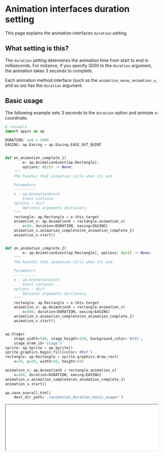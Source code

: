 # Animation interfaces duration setting

This page explains the animation interfaces `duration` setting.

## What setting is this?

The `duration` setting determines the animation time from start to end in milliseconds. For instance, if you specify 3000 to the `duration` argument, the animation takes 3 seconds to complete.

Each animation method interface (such as the `animation_move`\, `animation_x`\, and so on) has the `duration` argument.

## Basic usage

The following example sets 3 seconds to the `duration` option and animate x-coordinate.

```py
# runnable
import apysc as ap

DURATION: int = 3000
EASING: ap.Easing = ap.Easing.EASE_OUT_QUINT


def on_animation_complete_1(
        e: ap.AnimationEvent[ap.Rectangle],
        options: dict) -> None:
    """
    The handler that animation calls when its end.

    Parameters
    ----------
    e : ap.AnimationEvent
        Event instance.
    options : dict
        Optional arguments dictionary.
    """
    rectangle: ap.Rectangle = e.this.target
    animation_x: ap.AnimationX = rectangle.animation_x(
        x=50, duration=DURATION, easing=EASING)
    animation_x.animation_complete(on_animation_complete_2)
    animation_x.start()


def on_animation_complete_2(
        e: ap.AnimationEvent[ap.Rectangle], options: dict) -> None:
    """
    The handler that animation calls when its end.

    Parameters
    ----------
    e : ap.AnimationEvent
        Event instance.
    options : dict
        Optional arguments dictionary.
    """
    rectangle: ap.Rectangle = e.this.target
    animation_x: ap.AnimationX = rectangle.animation_x(
        x=400, duration=DURATION, easing=EASING)
    animation_x.animation_complete(on_animation_complete_1)
    animation_x.start()


ap.Stage(
    stage_width=500, stage_height=150, background_color='#333',
    stage_elem_id='stage')
sprite: ap.Sprite = ap.Sprite()
sprite.graphics.begin_fill(color='#0af')
rectangle: ap.Rectangle = sprite.graphics.draw_rect(
    x=50, y=50, width=50, height=50)

animation_x: ap.AnimationX = rectangle.animation_x(
    x=400, duration=DURATION, easing=EASING)
animation_x.animation_complete(on_animation_complete_1)
animation_x.start()

ap.save_overall_html(
    dest_dir_path='./animation_duration_basic_usage/')
```

<iframe src="static/animation_duration_basic_usage/index.html" width="500" height="150"></iframe>